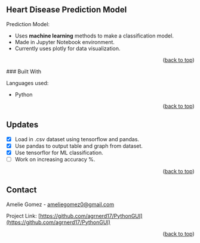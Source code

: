 <a name="readme-top"></a>


<!-- ABOUT THE PROJECT -->
## Heart Disease Prediction Model


Prediction Model:

* Uses <b>machine learning</b> methods to make a classification model. 
* Made in Jupyter Notebook environment.
* Currently uses plotly for data visualization. 

<p align="right">(<a href="#readme-top">back to top</a>)</p>
### Built With

Languages used:

* Python

<p align="right">(<a href="#readme-top">back to top</a>)</p>



<!-- UPDATES -->
## Updates

- [X] Load in .csv dataset using tensorflow and pandas.
- [X] Use pandas to output table and graph from dataset.
- [X] Use tensorflor for ML classification.
- [ ] Work on increasing accuracy %.

<p align="right">(<a href="#readme-top">back to top</a>)</p>

<!-- CONTACT -->
## Contact

Amelie Gomez - ameliegomez0@gmail.com

Project Link: [https://github.com/agrnerd17/PythonGUI](https://github.com/agrnerd17/PythonGUI)

<p align="right">(<a href="#readme-top">back to top</a>)</p>
